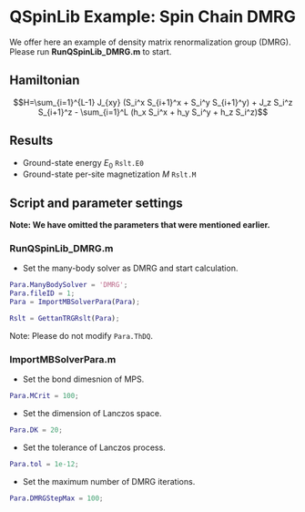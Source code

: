 # QSpinLib Example\: Spin Chain DMRG
We offer here an example of density matrix renormalization group (DMRG). \
Please run **RunQSpinLib_DMRG.m** to start. 

## Hamiltonian ##
$$H=\sum_{i=1}^{L-1} J_{xy} (S_i^x S_{i+1}^x + S_i^y S_{i+1}^y) + J_z S_i^z S_{i+1}^z - \sum_{i=1}^L (h_x S_i^x + h_y S_i^y + h_z S_i^z)$$

## Results ##
* Ground-state energy $E_0$ ```Rslt.E0```
* Ground-state per-site magnetization $M$ ```Rslt.M```
  
## Script and parameter settings ##
**Note: We have omitted the parameters that were mentioned earlier.**

### RunQSpinLib_DMRG.m ###

* Set the many-body solver as DMRG and start calculation.
```matlab
Para.ManyBodySolver = 'DMRG';
Para.fileID = 1;
Para = ImportMBSolverPara(Para);

Rslt = GettanTRGRslt(Para);
```
Note: Please do not modify ```Para.ThDQ```.

### ImportMBSolverPara.m ###
* Set the bond dimesnion of MPS.
```matlab
Para.MCrit = 100;
```

* Set the dimension of Lanczos space.
```matlab
Para.DK = 20;
```

* Set the tolerance of Lanczos process.
```matlab
Para.tol = 1e-12;
```

* Set the maximum number of DMRG iterations.
```matlab
Para.DMRGStepMax = 100;
```
